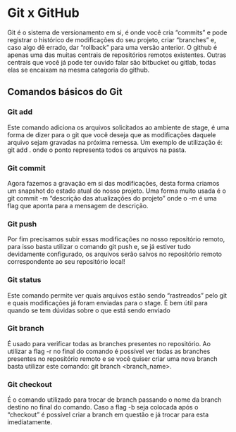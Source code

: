 # Git x GitHub

Git é o sistema de versionamento em si, é onde você cria “commits” e pode registrar o histórico de modificações do seu projeto, criar “branches” e, caso algo dê errado, dar “rollback” para uma versão anterior. O github é apenas uma das muitas centrais de repositórios remotos existentes. Outras centrais que você já pode ter ouvido falar são bitbucket ou gitlab, todas elas se encaixam na mesma categoria do github.

## Comandos básicos do Git

### Git add

Este comando adiciona os arquivos solicitados ao ambiente de stage, é uma forma de dizer para o git que você deseja que as modificações daquele arquivo sejam gravadas na próxima remessa. Um exemplo de utilização é: git add . onde o ponto representa todos os arquivos na pasta.

### Git commit

Agora fazemos a gravação em si das modificações, desta forma criamos um snapshot do estado atual do nosso projeto. Uma forma muito usada é o git commit -m “descrição das atualizações do projeto” onde o -m é uma flag que aponta para a mensagem de descrição.

### Git push

Por fim precisamos subir essas modificações no nosso repositório remoto, para isso basta utilizar o comando git push e, se já estiver tudo devidamente configurado, os arquivos serão salvos no repositório remoto correspondente ao seu repositório local!

### Git status

Este comando permite ver quais arquivos estão sendo “rastreados” pelo git e quais modificações já foram enviadas para o stage. É bem útil para quando se tem dúvidas sobre o que está sendo enviado

### Git branch

É usado para verificar todas as branches presentes no repositório. Ao utilizar a flag -r no final do comando é possível ver todas as branches presentes no repositório remoto e se você quiser criar uma nova branch basta utilizar este comando: git branch <branch_name>.

### Git checkout

É o comando utilizado para trocar de branch passando o nome da branch destino no final do comando. Caso a flag -b seja colocada após o “checkout” é possível criar a branch em questão e já trocar para esta imediatamente.
